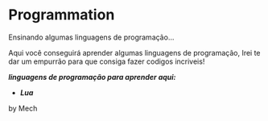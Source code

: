 # Programmation
Ensinando algumas linguagens de programação...

Aqui você conseguirá aprender algumas linguagens de programação, 
Irei te dar um empurrão para que consiga fazer codigos incriveis!


***linguagens de programação para aprender aqui:***

* ***Lua***

by Mech
